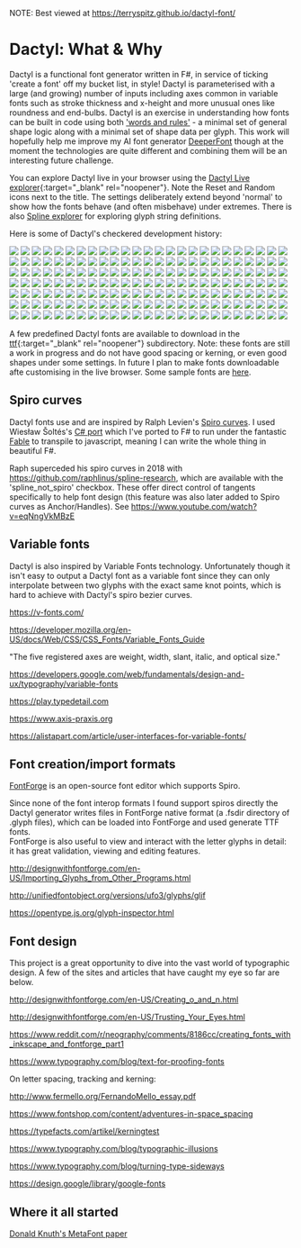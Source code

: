 NOTE: Best viewed at https://terryspitz.github.io/dactyl-font/

# Dactyl: What & Why

Dactyl is a functional font generator written in F#, in service of ticking 'create a font' off my bucket list, in style!  Dactyl is parameterised with a large (and growing) number of inputs including axes common in variable fonts such as stroke thickness and x-height and more unusual ones like roundness and end-bulbs.  Dactyl is an exercise in understanding how fonts can be built in code using both ['words and rules'](https://en.wikipedia.org/wiki/Words_and_Rules) - a minimal set of general shape logic along with a minimal set of shape data per glyph.  This work will hopefully help me improve my AI font generator [DeeperFont](https://github.com/terryspitz/ipython_notebooks/tree/master/deeper) though at the moment the technologies are quite different and combining them will be an interesting future challenge.

You can explore Dactyl live in your browser using the [Dactyl Live explorer](https://terryspitz.github.io/dactyl-font/explorer/public/index.html){:target="_blank" rel="noopener"}.  Note the Reset and Random icons next to the title.  The settings deliberately extend beyond 'normal' to show how the fonts behave (and often misbehave) under extremes. There is also [Spline explorer](https://terryspitz.github.io/dactyl-font/explorer/public/splines.html) for exploring glyph string definitions.

Here is some of Dactyl's checkered development history:

<!-- Fotorama from CDNJS, 19 KB -->
<script src="https://ajax.googleapis.com/ajax/libs/jquery/1.11.1/jquery.min.js"></script>
<link  href="https://cdnjs.cloudflare.com/ajax/libs/fotorama/4.6.4/fotorama.css" rel="stylesheet">
<script src="https://cdnjs.cloudflare.com/ajax/libs/fotorama/4.6.4/fotorama.js"></script>
<div class="fotorama" data-autoplay="300" data-transition="crossfade">
  <img src="png/font (1).png">
  <img src="png/font (2).png">
  <img src="png/font (3).png">
  <img src="png/font (4).png">
  <img src="png/font (5).png">
  <img src="png/font (6).png">
  <img src="png/font (7).png">
  <img src="png/font (8).png">
  <img src="png/font (9).png">
  <img src="png/font (10).png">
  <img src="png/font (11).png">
  <img src="png/font (12).png">
  <img src="png/font (13).png">
  <img src="png/font (14).png">
  <img src="png/font (15).png">
  <img src="png/font (16).png">
  <img src="png/font (17).png">
  <img src="png/font (18).png">
  <img src="png/font (19).png">
  <img src="png/font (20).png">
  <img src="png/font (21).png">
  <img src="png/font (22).png">
  <img src="png/font (23).png">
  <img src="png/font (24).png">
  <img src="png/font (25).png">
  <img src="png/font (26).png">
  <img src="png/font (27).png">
  <img src="png/font (28).png">
  <img src="png/font (29).png">
  <img src="png/font (30).png">
  <img src="png/font (31).png">
  <img src="png/font (32).png">
  <img src="png/font (33).png">
  <img src="png/font (34).png">
  <img src="png/font (35).png">
  <img src="png/font (36).png">
  <img src="png/font (37).png">
  <img src="png/font (38).png">
  <img src="png/font (39).png">
  <img src="png/font (40).png">
  <img src="png/font (41).png">
  <img src="png/font (42).png">
  <img src="png/font (43).png">
  <img src="png/font (44).png">
  <img src="png/font (45).png">
  <img src="png/font (46).png">
  <img src="png/font (47).png">
  <img src="png/font (48).png">
  <img src="png/font (49).png">
  <img src="png/font (50).png">
  <img src="png/font (51).png">
  <img src="png/font (52).png">
  <img src="png/font (53).png">
  <img src="png/font (54).png">
  <img src="png/font (55).png">
  <img src="png/font (56).png">
  <img src="png/font (57).png">
  <img src="png/font (58).png">
  <img src="png/font (59).png">
  <img src="png/font (60).png">
  <img src="png/font (61).png">
  <img src="png/font (62).png">
  <img src="png/font (63).png">
  <img src="png/font (64).png">
  <img src="png/font (65).png">
  <img src="png/font (66).png">
  <img src="png/font (67).png">
  <img src="png/font (68).png">
  <img src="png/font (69).png">
  <img src="png/font (70).png">
  <img src="png/font (71).png">
  <img src="png/font (72).png">
  <img src="png/font (73).png">
  <img src="png/font (74).png">
  <img src="png/font (75).png">
  <img src="png/font (76).png">
  <img src="png/font (77).png">
  <img src="png/font (78).png">
  <img src="png/font (79).png">
  <img src="png/font (80).png">
  <img src="png/font (81).png">
  <img src="png/font (82).png">
  <img src="png/font (83).png">
  <img src="png/font (84).png">
  <img src="png/font (85).png">
  <img src="png/font (86).png">
  <img src="png/font (87).png">
  <img src="png/font (88).png">
  <img src="png/font (89).png">
  <img src="png/font (90).png">
  <img src="png/font (91).png">
  <img src="png/font (92).png">
  <img src="png/font (93).png">
  <img src="png/font (94).png">
  <img src="png/font (95).png">
  <img src="png/font (96).png">
  <img src="png/font (97).png">
  <img src="png/font (98).png">
  <img src="png/font (99).png">
  <img src="png/font (100).png">
  <img src="png/font (101).png">
  <img src="png/font (102).png">
  <img src="png/font (103).png">
  <img src="png/font (104).png">
  <img src="png/font (105).png">
  <img src="png/font (106).png">
  <img src="png/font (107).png">
  <img src="png/font (108).png">
  <img src="png/font (109).png">
  <img src="png/font (110).png">
  <img src="png/font (111).png">
  <img src="png/font (112).png">
  <img src="png/font (113).png">
  <img src="png/font (114).png">
  <img src="png/font (115).png">
  <img src="png/font (116).png">
  <img src="png/font (117).png">
  <img src="png/font (118).png">
  <img src="png/font (119).png">
  <img src="png/font (120).png">
  <img src="png/font (121).png">
  <img src="png/font (122).png">
  <img src="png/font (123).png">
  <img src="png/font (124).png">
  <img src="png/font (125).png">
  <img src="png/font (126).png">
  <img src="png/font (127).png">
  <img src="png/font (128).png">
  <img src="png/font (129).png">
  <img src="png/font (130).png">
  <img src="png/font (131).png">
  <img src="png/font (132).png">
  <img src="png/font (133).png">
  <img src="png/font (134).png">
  <img src="png/font (135).png">
  <img src="png/font (136).png">
  <img src="png/font (137).png">
  <img src="png/font (138).png">
  <img src="png/font (139).png">
  <img src="png/font (140).png">
  <img src="png/font (141).png">
  <img src="png/font (142).png">
  <img src="png/font (143).png">
  <img src="png/font (144).png">
  <img src="png/font (145).png">
  <img src="png/font (146).png">
  <img src="png/font (147).png">
  <img src="png/font (148).png">
  <img src="png/font (149).png">
  <img src="png/font (150).png">
  <img src="png/letters (1).png">
  <img src="png/letters (2).png">
  <img src="png/letters (3).png">
  <img src="png/letters (4).png">
  <img src="png/letters (5).png">
  <img src="png/letters (6).png">
  <img src="png/letters (7).png">
  <img src="png/letters (8).png">
  <img src="png/letters (9).png">
  <img src="png/letters (10).png">
  <img src="png/letters (11).png">
  <img src="png/letters (12).png">
  <img src="png/letters (13).png">
  <img src="png/letters (14).png">
  <img src="png/letters (15).png">
  <img src="png/letters (16).png">
  <img src="png/letters (17).png">
  <img src="png/letters (18).png">
  <img src="png/letters (19).png">
  <img src="png/letters (20).png">
  <img src="png/letters (21).png">
  <img src="png/letters (22).png">
  <img src="png/letters (23).png">
  <img src="png/letters (24).png">
  <img src="png/letters (25).png">
</div>


A few predefined Dactyl fonts are available to download in the [ttf](https://github.com/terryspitz/dactyl-font/tree/SpiroFs/ttf){:target="_blank" rel="noopener"} subdirectory.  Note: these fonts are still a work in progress and do not have good spacing or kerning, or even good shapes under some settings.  In future I plan to make fonts downloadable afte customising in the live browser.  Some sample fonts are [here](allGlyphs.html).

## Spiro curves

Dactyl fonts use and are inspired by Ralph Levien's [Spiro curves](https://www.levien.com/spiro/).  I used Wiesław Šoltés's [C# port](https://github.com/wieslawsoltes/SpiroNet)
which I've ported to F# to run under the fantastic [Fable](https://fable.io/) to transpile to javascript, meaning I can write the whole thing in beautiful F#.

Raph superceded his spiro curves in 2018 with https://github.com/raphlinus/spline-research, which are available with the 'spline_not_spiro' checkbox.  These offer direct control of tangents specifically to help font design (this feature was also later added to Spiro curves as Anchor/Handles). See https://www.youtube.com/watch?v=eqNngVkMBzE

## Variable fonts

Dactyl is also inspired by Variable Fonts technology.  Unfortunately though it isn't easy to output a Dactyl font as a variable font since they can only interpolate between two glyphs with the exact same knot points, which is hard to achieve with Dactyl's spiro bezier curves.

<https://v-fonts.com/>

<https://developer.mozilla.org/en-US/docs/Web/CSS/CSS_Fonts/Variable_Fonts_Guide>

"The five registered axes are weight, width, slant, italic, and optical size."

<https://developers.google.com/web/fundamentals/design-and-ux/typography/variable-fonts>

<https://play.typedetail.com>

<https://www.axis-praxis.org>

<https://alistapart.com/article/user-interfaces-for-variable-fonts/>


## Font creation/import formats

[FontForge](https://fontforge.org/en-US) is an open-source font editor which supports Spiro.  

Since none of the font interop formats I found support spiros directly the Dactyl generator writes files in FontForge native format (a .fsdir directory of .glyph files), which can be loaded into FontForge and used generate TTF fonts.  
FontForge is also useful to view and interact with the letter glyphs in detail: it has great validation, viewing and editing features.

<http://designwithfontforge.com/en-US/Importing_Glyphs_from_Other_Programs.html>

<http://unifiedfontobject.org/versions/ufo3/glyphs/glif>

<https://opentype.js.org/glyph-inspector.html>

## Font design

This project is a great opportunity to dive into the vast world of typographic design.  A few of the sites and articles that have caught my eye so far are below.  

<http://designwithfontforge.com/en-US/Creating_o_and_n.html>

<http://designwithfontforge.com/en-US/Trusting_Your_Eyes.html>

<https://www.reddit.com/r/neography/comments/8186cc/creating_fonts_with_inkscape_and_fontforge_part1>

<https://www.typography.com/blog/text-for-proofing-fonts>

On letter spacing, tracking and kerning: 

<http://www.fermello.org/FernandoMello_essay.pdf>

<https://www.fontshop.com/content/adventures-in-space_spacing>

<https://typefacts.com/artikel/kerningtest>

<https://www.typography.com/blog/typographic-illusions>

<https://www.typography.com/blog/turning-type-sideways>

<https://design.google/library/google-fonts>



## Where it all started

[Donald Knuth's MetaFont paper](http://www.math.lsa.umich.edu/~millerpd/docs/501_Winter13/Knuth79.pdf)


